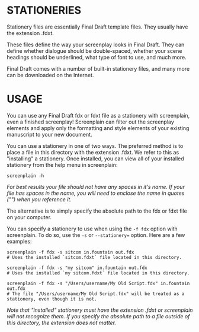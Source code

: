 STATIONERIES
============

Stationery files are essentially Final Draft template files. They usually have the extension .fdxt.

These files define the way your screenplay looks in Final Draft. They can define whether dialogue should be double-spaced, whether your scene headings should be underlined, what type of font to use, and much more.

Final Draft comes with a number of built-in stationery files, and many more can be downloaded on the Internet.

USAGE
=====

You can use any Final Draft fdx or fdxt file as a stationery with screenplain, even a finished screenplay! Screenplain can filter out the screenplay elements and apply only the formatting and style elements of your existing manuscript to your new document. 

You can use a stationery in one of two ways. The preferred method is to place a file in this directory with the extension .fdxt. We refer to this as "installing" a stationery. Once installed, you can view all of your installed stationery from the help menu in screenplain:

    screenplain -h

_For best results your file should not have any spaces in it's name. If your file has spaces in the name, you will need to enclose the name in quotes ("") when you reference it._

The alternative is to simply specify the absolute path to the fdx or fdxt file on your computer.

You can specify a stationery to use when using the `-f fdx` option with screenplain. To do so, use the `-s` or `--stationery=` option. Here are a few examples:

    screenplain -f fdx -s sitcom in.fountain out.fdx
    # Uses the installed `sitcom.fdxt` file located in this directory.

    screenplain -f fdx -s "my sitcom" in.fountain out.fdx
    # Uses the installed `my sitcom.fdxt` file located in this directory.

    screenplain -f fdx -s "/Users/username/My Old Script.fdx" in.fountain out.fdx
    # The file "/Users/username/My Old Script.fdx" will be treated as a stationery, even though it is not.

_Note that "installed" stationery must have the extension .fdxt or screenplain will not recognize them. If you specify the absolute path to a file outside of this directory, the extension does not matter._
